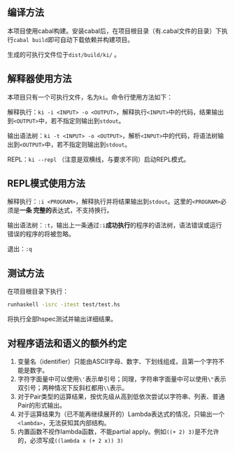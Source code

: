 ## 编译方法

本项目使用cabal构建。安装cabal后，在项目根目录（有.cabal文件的目录）下执行`cabal build`即可自动下载依赖并构建项目。

生成的可执行文件位于`dist/build/ki/` 。

## 解释器使用方法

本项目只有一个可执行文件，名为`ki`。命令行使用方法如下：

解释执行：`ki -i <INPUT> -o <OUTPUT>`，解释执行`<INPUT>`中的代码，结果输出到`<OUTPUT>`中，若不指定则输出到`stdout`。

输出语法树：`ki -t <INPUT> -o <OUTPUT>`，解析`<INPUT>`中的代码，将语法树输出到`<OUTPUT>`中，若不指定则输出到`stdout`。

REPL：`ki --repl` （注意是双横线，与要求不同）启动REPL模式。

## REPL模式使用方法

解释执行：`:i <PROGRAM>`，解释执行并将结果输出到`stdout`。这里的`<PROGRAM>`必须是**一条 完整的**表达式，不支持换行。

输出语法树：`:t`，输出上一条通过`:i`**成功执行**的程序的语法树，语法错误或运行错误的程序的将被忽略。

退出：`:q` 

## 测试方法

在项目根目录下执行：

```bash
runhaskell -isrc -itest test/test.hs
```

将执行全部hspec测试并输出详细结果。

## 对程序语法和语义的额外约定

1. 变量名（identifier）只能由ASCII字母、数字、下划线组成，且第一个字符不能是数字。
2. 字符字面量中可以使用`\'`表示单引号；同理，字符串字面量中可以使用`\"`表示双引号；两种情况下反斜杠都用`\\`表示。
3. 对于Pair类型的运算结果，按优先级从高到低依次尝试以字符串、列表、普通Pair的形式输出。
4. 对于运算结果为（已不能再继续展开的）Lambda表达式的情况，只输出一个`<lambda>`，无法获知其内部结构。
5. 内置函数不视作lambda函数，不能partial apply。例如`((+ 2) 3)`是不允许的，必须写成`((lambda x (+ 2 x)) 3)`